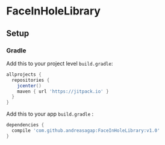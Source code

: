 # FaceInHoleLibrary


## Setup

### Gradle

Add this to your project level `build.gradle`:


```groovy
allprojects {
  repositories {
    jcenter()
    maven { url 'https://jitpack.io' }
  }
}
```


Add this to your app `build.gradle` :

```groovy
dependencies {
  compile 'com.github.andreasagap:FaceInHoleLibrary:v1.0'
}
```

